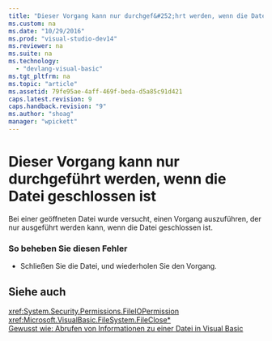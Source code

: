 ```yaml
---
title: "Dieser Vorgang kann nur durchgef&#252;hrt werden, wenn die Datei geschlossen ist"
ms.custom: na
ms.date: "10/29/2016"
ms.prod: "visual-studio-dev14"
ms.reviewer: na
ms.suite: na
ms.technology: 
  - "devlang-visual-basic"
ms.tgt_pltfrm: na
ms.topic: "article"
ms.assetid: 79fe95ae-4aff-469f-beda-d5a85c91d421
caps.latest.revision: 9
caps.handback.revision: "9"
ms.author: "shoag"
manager: "wpickett"
---
```

# Dieser Vorgang kann nur durchgef&#252;hrt werden, wenn die Datei geschlossen ist
Bei einer geöffneten Datei wurde versucht, einen Vorgang auszuführen, der nur ausgeführt werden kann, wenn die Datei geschlossen ist.  
  
### So beheben Sie diesen Fehler  
  
-   Schließen Sie die Datei, und wiederholen Sie den Vorgang.  
  
## Siehe auch  
 <xref:System.Security.Permissions.FileIOPermission>   
 <xref:Microsoft.VisualBasic.FileSystem.FileClose*>   
 [Gewusst wie: Abrufen von Informationen zu einer Datei in Visual Basic](assetId:///ca0720ec-f40e-4c11-9748-0ce1685c78f0)